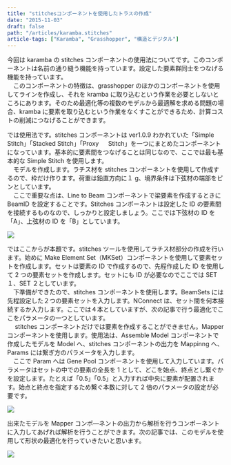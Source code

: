 ```yaml
---
title: "stitchesコンポーネントを使用したトラスの作成"
date: "2015-11-03"
draft: false
path: "/articles/karamba.stitches"
article-tags: ["Karamba", "Grasshopper", "構造とデジタル"]
---
```


今回は karamba の stitches コンポーネントの使用法についてです。このコンポーネントは名前の通り縫う機能を持っています。設定した要素群同士をつなげる機能を持っています。  
　このコンポーネントの特徴は、grasshopper のほかのコンポーネントを使用してラインを作成し、それを kramba に取り込むという作業を必要としないところにあります。そのため最適化等の複数のモデルから最適解を求める問題の場合、kramba に要素を取り込むという作業をなくすことができるため、計算コストの削減につなげることができます。

では使用法です。stitches コンポーネントは ver1.0.9 わかれていた「Simple Stitch」「Stacked Stitch」「Proxy 　 Stitch」を一つにまとめたコンポーネントになっています。基本的に要素間をつなげることは同じなので、ここでは最も基本的な Simple Stitch を使用します。  
　モデルを作成します。ラチス材を stitches コンポーネントを使用して作成するので、枠だけ作ります。荷重は鉛直方向に１ g、境界条件は下弦材の端部をピンとしています。  
　ここで重要な点は、Line to Beam コンポーネントで梁要素を作成するときに BeamID を設定することです。Stitches コンポーネントは設定した ID の要素間を接続するものなので、しっかりと設定しましょう。ここでは下弦材の ID を「A」、上弦材の ID を「B」としています。

[![](http://1.bp.blogspot.com/-q3HqV_VKpeU/VjhIWfGDozI/AAAAAAAAA9E/IeGibE_fmAA/s640/%25E3%2583%25A2%25E3%2583%2587%25E3%2583%25AB%25E3%2581%25AE%25E4%25BD%259C%25E6%2588%2590.JPG)](http://1.bp.blogspot.com/-q3HqV_VKpeU/VjhIWfGDozI/AAAAAAAAA9E/IeGibE_fmAA/s1600/%25E3%2583%25A2%25E3%2583%2587%25E3%2583%25AB%25E3%2581%25AE%25E4%25BD%259C%25E6%2588%2590.JPG)

ではここからが本題です。stitches ツールを使用してラチス材部分の作成を行います。始めに Make Element Set（MKSet）コンポーネントを使用して要素セットを作成します。セットは要素の ID で作成するので、先程作成した ID を使用して 2 つの要素セットを作成します。セットにも ID が必要なのでここでは SET １、SET ２としています。  
　下準備ができたので、stitches コンポーネントを使用します。BeamSets には先程設定した２つの要素セットを入力します。NConnect は、セット間を何本接続するか入力します。ここでは４本としていますが、次の記事で行う最適化でここをパラメータの一つとしています。  
　 stitches コンポーネントだけでは要素を作成することができません。Mapper コンポーネントを使用します。使用法は、Assemble Model コンポーネントで作成したモデルを Model へ、stitches コンポーネントの出力を Mappinng へ、Params には繋ぎ方のパラメータを入力します。  
　ここで Param へは Gene Pool コンポーネントを使用して入力しています。パラメータはセットの中での要素の全長を 1 として、どこを始点、終点とし繋ぐかを設定します。たとえば「0.5」「0.5」と入力すれば中央に要素が配置されます。始点と終点を指定するため繋ぐ本数に対して 2 倍のパラメータの設定が必要です。

[![](http://1.bp.blogspot.com/-HwN-jr1hGS4/VjhLrzaPePI/AAAAAAAAA9Q/3kpiTW7L9u0/s640/stitches%25E3%2582%25B3%25E3%2583%25B3%25E3%2583%259D%25E3%2583%25BC%25E3%2583%258D%25E3%2583%25B3%25E3%2583%2588.JPG)](http://1.bp.blogspot.com/-HwN-jr1hGS4/VjhLrzaPePI/AAAAAAAAA9Q/3kpiTW7L9u0/s1600/stitches%25E3%2582%25B3%25E3%2583%25B3%25E3%2583%259D%25E3%2583%25BC%25E3%2583%258D%25E3%2583%25B3%25E3%2583%2588.JPG)

出来たモデルを Mapper コンポ―ネントの出力から解析を行うコンポーネントに入力してあげれば解析を行うことができます。次の記事では、このモデルを使用して形状の最適化を行っていきたいと思います。

[![](http://1.bp.blogspot.com/-f3KyLlT6ryQ/VjhRi0a-KEI/AAAAAAAAA9g/I16B6uX8CJw/s640/%25E8%25A7%25A3%25E6%259E%2590.JPG)](http://1.bp.blogspot.com/-f3KyLlT6ryQ/VjhRi0a-KEI/AAAAAAAAA9g/I16B6uX8CJw/s1600/%25E8%25A7%25A3%25E6%259E%2590.JPG)

